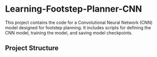 # Learning-Footstep-Planner-CNN

This project contains the code for a Convolutional Neural Network (CNN) model designed for footstep planning. It includes scripts for defining the CNN model, training the model, and saving model checkpoints.

## Project Structure

